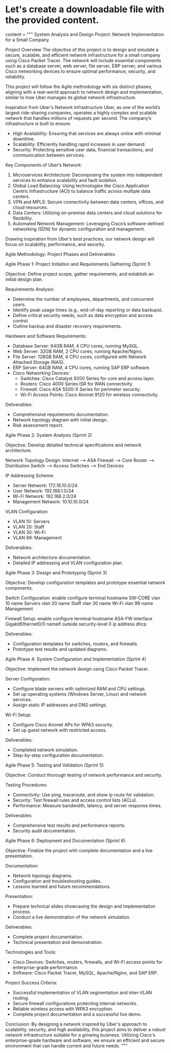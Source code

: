 # Let's create a downloadable file with the provided content.
content = """
System Analysis and Design Project: Network Implementation for a Small Company

Project Overview
The objective of this project is to design and simulate a secure, scalable, and efficient network infrastructure for a small company using Cisco Packet Tracer. The network will include essential components such as a database server, web server, file server, ERP server, and various Cisco networking devices to ensure optimal performance, security, and reliability.

This project will follow the Agile methodology with six distinct phases, aligning with a real-world approach to network design and implementation, similar to how Uber manages its global network infrastructure.

Inspiration from Uber's Network Infrastructure
Uber, as one of the world’s largest ride-sharing companies, operates a highly complex and scalable network that handles millions of requests per second. The company’s infrastructure is built to ensure:
- High Availability: Ensuring that services are always online with minimal downtime.
- Scalability: Efficiently handling rapid increases in user demand.
- Security: Protecting sensitive user data, financial transactions, and communication between services.

Key Components of Uber’s Network:
1. Microservices Architecture: Decomposing the system into independent services to enhance scalability and fault isolation.
2. Global Load Balancing: Using technologies like Cisco Application Centric Infrastructure (ACI) to balance traffic across multiple data centers.
3. VPN and MPLS: Secure connectivity between data centers, offices, and cloud resources.
4. Data Centers: Utilizing on-premise data centers and cloud solutions for flexibility.
5. Automated Network Management: Leveraging Cisco’s software-defined networking (SDN) for dynamic configuration and management.

Drawing inspiration from Uber’s best practices, our network design will focus on scalability, performance, and security.

Agile Methodology: Project Phases and Deliverables

Agile Phase 1: Project Initiation and Requirements Gathering (Sprint 1)

Objective: Define project scope, gather requirements, and establish an initial design plan.

Requirements Analysis:
- Determine the number of employees, departments, and concurrent users.
- Identify peak usage times (e.g., end-of-day reporting or data backups).
- Define critical security needs, such as data encryption and access control.
- Outline backup and disaster recovery requirements.

Hardware and Software Requirements:
- Database Server: 64GB RAM, 4 CPU cores, running MySQL.
- Web Server: 32GB RAM, 2 CPU cores, running Apache/Nginx.
- File Server: 128GB RAM, 4 CPU cores, configured with Network Attached Storage (NAS).
- ERP Server: 64GB RAM, 4 CPU cores, running SAP ERP software.
- Cisco Networking Devices:
  - Switches: Cisco Catalyst 9200 Series for core and access layer.
  - Routers: Cisco 4000 Series ISR for WAN connectivity.
  - Firewall: Cisco ASA 5500-X Series for perimeter security.
  - Wi-Fi Access Points: Cisco Aironet 9120 for wireless connectivity.

Deliverables:
- Comprehensive requirements documentation.
- Network topology diagram with initial design.
- Risk assessment report.

Agile Phase 2: System Analysis (Sprint 2)

Objective: Develop detailed technical specifications and network architecture.

Network Topology Design:
  Internet --> ASA Firewall --> Core Router --> Distribution Switch --> Access Switches --> End Devices

IP Addressing Scheme:
- Server Network: 172.16.10.0/24
- User Network: 192.168.1.0/24
- Wi-Fi Network: 192.168.2.0/24
- Management Network: 10.10.10.0/24

VLAN Configuration:
- VLAN 10: Servers
- VLAN 20: Staff
- VLAN 30: Wi-Fi
- VLAN 99: Management

Deliverables:
- Network architecture documentation.
- Detailed IP addressing and VLAN configuration plan.

Agile Phase 3: Design and Prototyping (Sprint 3)

Objective: Develop configuration templates and prototype essential network components.

Switch Configuration:
  enable
  configure terminal
  hostname SW-CORE
  vlan 10
  name Servers
  vlan 20
  name Staff
  vlan 30
  name Wi-Fi
  vlan 99
  name Management

Firewall Setup:
  enable
  configure terminal
  hostname ASA-FW
  interface GigabitEthernet0/0
  nameif outside
  security-level 0
  ip address dhcp

Deliverables:
- Configuration templates for switches, routers, and firewalls.
- Prototype test results and updated diagrams.

Agile Phase 4: System Configuration and Implementation (Sprint 4)

Objective: Implement the network design using Cisco Packet Tracer.

Server Configuration:
- Configure blade servers with optimized RAM and CPU settings.
- Set up operating systems (Windows Server, Linux) and network services.
- Assign static IP addresses and DNS settings.

Wi-Fi Setup:
- Configure Cisco Aironet APs for WPA3 security.
- Set up guest network with restricted access.

Deliverables:
- Completed network simulation.
- Step-by-step configuration documentation.

Agile Phase 5: Testing and Validation (Sprint 5)

Objective: Conduct thorough testing of network performance and security.

Testing Procedures:
- Connectivity: Use ping, traceroute, and show ip route for validation.
- Security: Test firewall rules and access control lists (ACLs).
- Performance: Measure bandwidth, latency, and server response times.

Deliverables:
- Comprehensive test results and performance reports.
- Security audit documentation.

Agile Phase 6: Deployment and Documentation (Sprint 6)

Objective: Finalize the project with complete documentation and a live presentation.

Documentation:
- Network topology diagrams.
- Configuration and troubleshooting guides.
- Lessons learned and future recommendations.

Presentation:
- Prepare technical slides showcasing the design and implementation process.
- Conduct a live demonstration of the network simulation.

Deliverables:
- Complete project documentation.
- Technical presentation and demonstration.

Technologies and Tools:
- Cisco Devices: Switches, routers, firewalls, and Wi-Fi access points for enterprise-grade performance.
- Software: Cisco Packet Tracer, MySQL, Apache/Nginx, and SAP ERP.

Project Success Criteria:
- Successful implementation of VLAN segmentation and inter-VLAN routing.
- Secure firewall configurations protecting internal networks.
- Reliable wireless access with WPA3 encryption.
- Complete project documentation and a successful live demo.

Conclusion:
By designing a network inspired by Uber's approach to scalability, security, and high availability, this project aims to deliver a robust network infrastructure suitable for a growing business. Utilizing Cisco's enterprise-grade hardware and software, we ensure an efficient and secure environment that can handle current and future needs.
"""

